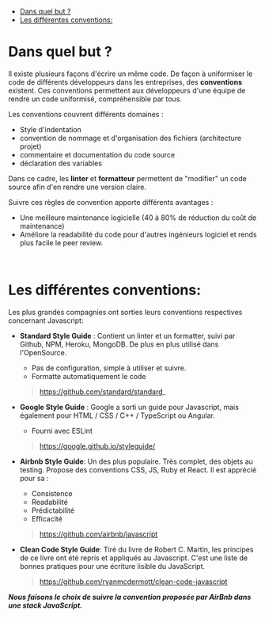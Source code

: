 - [Dans quel but ?](#dans-quel-but-)
- [Les différentes conventions:](#les-différentes-conventions)


# Dans quel but ? 

Il existe plusieurs façons d'écrire un même code. De façon à uniformiser le code de différents développeurs dans les entreprises, des **conventions** existent. Ces conventions permettent aux développeurs d'une équipe de rendre un code uniformisé, compréhensible par tous. 

Les conventions couvrent différents domaines :

- Style d'indentation
- convention de nommage et d'organisation des fichiers (architecture projet)
- commentaire et documentation du code source 
- déclaration des variables

Dans ce cadre, les **linter** et **formatteur** permettent de "modifier" un code source afin d'en rendre une version claire.

Suivre ces règles de convention apporte différents avantages : 

- Une meilleure maintenance logicielle (40 à 80% de réduction du coût de maintenance)
- Améliore la readabilité du code pour d'autres ingénieurs logiciel et rends plus facile le peer review. 

<br/>

# Les différentes conventions: 

Les plus grandes compagnies ont sorties leurs conventions respectives concernant Javascript:

* **Standard Style Guide** : Contient un linter et un formatter, suivi par Github, NPM, Heroku, MongoDB. De plus en plus utilisé dans l'OpenSource.
    - Pas de configuration, simple à utiliser et suivre.
    - Formatte automatiquement le code
    >https://github.com/standard/standard_

* **Google Style Guide** : Google a sorti un guide pour Javascript, mais également pour HTML / CSS / C++ / TypeScript ou Angular. 
    - Fourni avec ESLint 
   > https://google.github.io/styleguide/

* **Airbnb Style Guide**: Un des plus populaire. Très complet, des objets au testing. Propose des conventions CSS, JS, Ruby et React. Il est apprécié pour sa :
    - Consistence
    - Readabilité
    - Prédictabilité
    - Efficacité 
     
    > https://github.com/airbnb/javascript

* **Clean Code Style Guide**: Tiré du livre de Robert C. Martin, les principes de ce livre ont été repris et appliqués au Javascript. C'est une liste de bonnes pratiques pour une écriture lisible du JavaScript. 
    > https://github.com/ryanmcdermott/clean-code-javascript



**_Nous faisons le choix de suivre la convention proposée par AirBnb dans une stack JavaScript._**